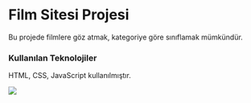 <h1>Film Sitesi Projesi</h1>

Bu projede filmlere göz atmak, kategoriye göre sınıflamak mümkündür.

<h3>Kullanılan Teknolojiler</h3>

HTML, CSS, JavaScript kullanılmıştır.

![](filmsitesi.gif)
